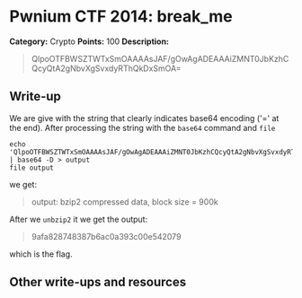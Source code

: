 # Pwnium CTF 2014: break_me

**Category:** Crypto
**Points:** 100
**Description:**
> QlpoOTFBWSZTWTxSmOAAAAsJAF/gOwAgADEAAAiZMNT0JbKzhCQcyQtA2gNbvXgSvxdyRThQkDxSmOA=

## Write-up

We are give with the string that clearly indicates base64 encoding ('=' at the end).
After processing the string with the `base64` command and `file`

    echo 'QlpoOTFBWSZTWTxSmOAAAAsJAF/gOwAgADEAAAiZMNT0JbKzhCQcyQtA2gNbvXgSvxdyRThQkDxSmOA=' | base64 -D > output
    file output
    
we get:
> output: bzip2 compressed data, block size = 900k

After we `unbzip2` it we get the output:
> 9afa828748387b6ac0a393c00e542079

which is the flag.

## Other write-ups and resources


